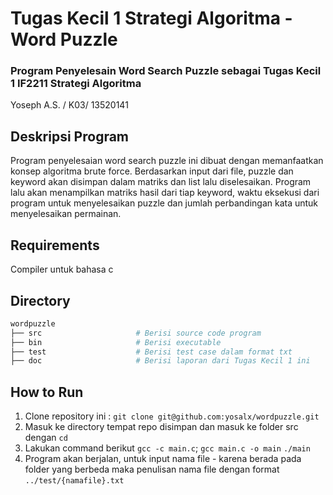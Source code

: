 # Tugas Kecil 1 Strategi Algoritma -  Word Puzzle

### Program Penyelesain Word Search Puzzle sebagai Tugas Kecil 1 IF2211 Strategi Algoritma

 Yoseph A.S. / K03/ 13520141

## Deskripsi Program
Program penyelesaian word search puzzle ini dibuat dengan memanfaatkan konsep algoritma brute force. Berdasarkan input dari file, puzzle dan keyword akan disimpan dalam matriks dan list lalu diselesaikan. Program lalu akan menampilkan matriks hasil dari tiap keyword, waktu eksekusi dari program untuk menyelesaikan puzzle dan jumlah perbandingan kata untuk menyelesaikan permainan.

## Requirements

Compiler untuk bahasa c

## Directory

```sh
wordpuzzle
├── src                     # Berisi source code program
├── bin                     # Berisi executable
├── test                    # Berisi test case dalam format txt 
├── doc                     # Berisi laporan dari Tugas Kecil 1 ini
```

## How to Run

1. Clone repository ini : `git clone git@github.com:yosalx/wordpuzzle.git`
2. Masuk ke directory tempat repo disimpan dan masuk ke folder src dengan `cd`
3. Lakukan command berikut 
`gcc -c main.c`;
`gcc main.c -o main`
`./main` 
4. Program akan berjalan, untuk input nama file - karena berada pada folder yang berbeda maka penulisan nama file dengan format `../test/{namafile}.txt`
